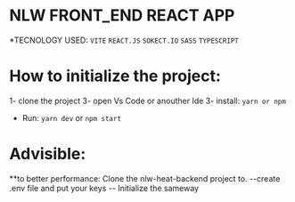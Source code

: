 # NLW FRONT_END REACT APP

*TECNOLOGY USED:
 ``VITE``
``REACT.JS``
``SOKECT.IO``
``SASS``
``TYPESCRIPT``

# How to initialize the project:

1- clone the project
3- open Vs Code or anouther Ide
3- install:
  ``yarn or npm``
  
  * Run:
      ``yarn dev`` or ``npm start``
      
# Advisible:
   **to better performance: Clone the nlw-heat-backend project to.
   --create .env file and put your keys
   -- Initialize the sameway
   
